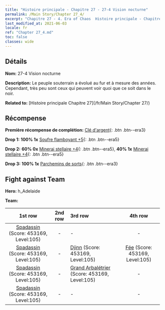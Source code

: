 ```yaml
---
title: "Histoire principale - Chapitre 27 - 27-4 Vision nocturne"
permalink: /Main Story/Chapter 27_4/
excerpt: "Chapitre 27 - 4. Era of Chaos  Histoire principale - Chapitre 27_4. 27-4 Vision nocturne"
last_modified_at: 2021-06-03
locale: fr
ref: "Chapter 27_4.md"
toc: false
classes: wide
---
```


## Détails

 **Nom:** 27-4 Vision nocturne

 **Description:** Le peuple souterrain a évolué au fur et à mesure des années. Cependant, très peu sont ceux qui peuvent voir quoi que ce soit dans le noir.

 **Related to:** [Histoire principale Chapitre 27](/fr/Main Story/Chapter 27/)

## Récompense

 **Première récompense de complétion:** [Clé d'argent](/ItemsFR/con_693/){: .btn .btn--era3}

 **Drop 1:** **100% 1x** [Soufre flamboyant +5](/ItemsFR/mat_99/){: .btn .btn--era5}

 **Drop 2:** **60% 0x** [Minerai stellaire +4](/ItemsFR/mat_89/){: .btn .btn--era5}, **40% 1x** [Minerai stellaire +4](/ItemsFR/mat_89/){: .btn .btn--era5}

 **Drop 3:** **100% 1x** [Parchemins de sorts](/ItemsFR/con_694/){: .btn .btn--era3}


## Fight against Team
 **Hero:** h_Adelaide

 **Team:**


  | 1st row | 2nd row | 3rd row | 4th row |
  |:----:|:----:|:----|:----:|
  | [Spadassin](/fr/units/Swordsman/) (Score: 453169, Level:105)  | - | - | - |
  | [Spadassin](/fr/units/Swordsman/) (Score: 453169, Level:105)  | - | [Djinn](/fr/units/Genie/) (Score: 453169, Level:105)  | [Fée](/fr/units/Sprite/) (Score: 453169, Level:105)  |
  | [Spadassin](/fr/units/Swordsman/) (Score: 453169, Level:105)  | - | [Grand Arbalétrier](/fr/units/Marksman/) (Score: 453169, Level:105)  | - |
  | [Spadassin](/fr/units/Swordsman/) (Score: 453169, Level:105)  | - | - | - |


